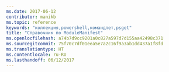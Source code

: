 ```yaml
---
ms.date: 2017-06-12
contributor: manikb
ms.topic: reference
keywords: "коллекция,powershell,командлет,psget"
title: "Справочник по ModuleManifest"
ms.openlocfilehash: a74b7d9cc9201a0c827a597d7d155aa42498c371
ms.sourcegitcommit: 75f70c7df01eea5e7a2c16f9a3ab1dd437a1f8fd
ms.translationtype: HT
ms.contentlocale: ru-RU
ms.lasthandoff: 06/12/2017
---
```

